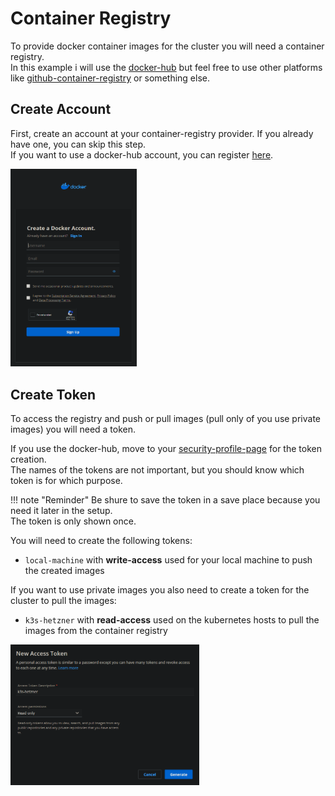 # Container Registry
To provide docker container images for the cluster you will need a container registry.  
In this example i will use the [docker-hub](https://hub.docker.com/) but feel free to use other platforms like [github-container-registry](https://docs.github.com/en/packages/working-with-a-github-packages-registry/working-with-the-container-registry) or something else.  

## Create Account
First, create an account at your container-registry provider. If you already have one, you can skip this step.  
If you want to use a docker-hub account, you can register [here](https://hub.docker.com/signup).

<img src="../../assets/prerequisites/container-repository/create-account.png" width=40%>

## Create Token
To access the registry and push or pull images (pull only of you use private images) you will need a token.

If you use the docker-hub, move to your [security-profile-page](https://hub.docker.com/settings/security) for the token creation.  
The names of the tokens are not important, but you should know which token is for which purpose.  

!!! note "Reminder"
    Be shure to save the token in a save place because you need it later in the setup.  
    The token is only shown once. 

You will need to create the following tokens:

  * `local-machine` with **write-access** used for your local machine to push the created images

If you want to use private images you also need to create a token for the cluster to pull the images: 

  * `k3s-hetzner` with **read-access** used on the kubernetes hosts to pull the images from the container registry

<img src="../../assets/prerequisites/container-repository/create-token.png" width=60%>